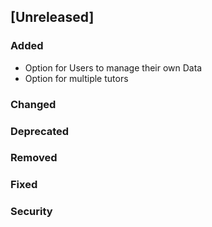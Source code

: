 ## [Unreleased]
### Added
- Option for Users to manage their own Data
- Option for multiple tutors
### Changed
### Deprecated
### Removed
### Fixed
### Security
